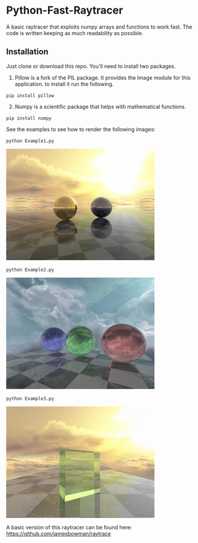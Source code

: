 # Python-Fast-Raytracer

A basic raytracer that exploits numpy arrays and functions to work fast.
The code is written keeping as much readability as possible. 

## Installation

Just clone or download this repo. You'll need to install two packages.

1. Pillow is a fork of the PIL package.  It provides the Image module for this application.
to install it run the following.
```
pip install pillow
```
2. Numpy is a scientific package that helps with mathematical functions.
```
pip install numpy
```

See the examples to see how to render the following images:

```
python Example1.py
```

![N|Solid](/images/EXAMPLE1.png)

```
python Example2.py
```

![N|Solid](/images/refractions.png)

```
python Example3.py
```

![N|Solid](/images/prism.png)

A basic version of this raytracer can be found here:
https://github.com/jamesbowman/raytrace

